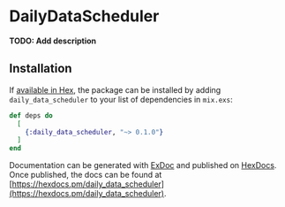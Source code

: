 # DailyDataScheduler

**TODO: Add description**

## Installation

If [available in Hex](https://hex.pm/docs/publish), the package can be installed
by adding `daily_data_scheduler` to your list of dependencies in `mix.exs`:

```elixir
def deps do
  [
    {:daily_data_scheduler, "~> 0.1.0"}
  ]
end
```

Documentation can be generated with [ExDoc](https://github.com/elixir-lang/ex_doc)
and published on [HexDocs](https://hexdocs.pm). Once published, the docs can
be found at [https://hexdocs.pm/daily_data_scheduler](https://hexdocs.pm/daily_data_scheduler).

